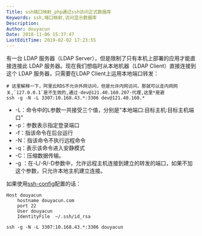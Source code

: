 ```yaml
---
Title: ssh端口映射_php通过ssh访问正式数据库
Keywords: ssh,端口映射,访问显示数据库
Description: 
Author: douyacun
Date: 2018-11-06 15:37:47
LastEditTime: 2019-02-02 17:23:55
---
```


有一台 LDAP 服务器（LDAP Server），但是限制了只有本机上部署的应用才能直接连接此 LDAP 服务器。现在我们想临时从本地机器（LDAP Client）直接连接到这个 LDAP 服务器，只需要在LDAP Client上运用本地端口转发：


```
# 这里解释一下，阿里云RDS不允许外网访问，但是允许内网访问，那就可以走内网网关,`127.0.0.1`是不生效的,通过·dev@121.40.160.207·代理,这里*是避
ssh -g -N -L 3307:10.168.43.*:3306 dev@121.40.160.*
```

- -L：命令中的L参数一共接受三个值，分别是"本地端口:目标主机:目标主机端口"
- -p：参数表示指定登录端口
- -f：指该命令在后台运行
- -N：指该命令不执行远程命令
- -q：表示该命令进入安静模式
- -C：压缩数据传输。
- -g ：在-L/-R/-D参数中，允许远程主机连接到建立的转发的端口，如果不加这个参数，只允许本地主机建立连接。

如果使用[ssh-config](/linux/ssh/ssh-config.md)配置的话：
```
Host douyacun
	hostname douyacun.com
	port 22
	User douyacun
	IdentityFile  ~/.ssh/id_rsa
```

```
ssh -g -N -L 3307:10.168.43.*:3306 douyacun
```